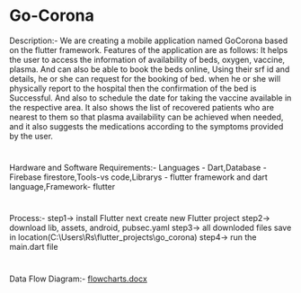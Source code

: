 # Go-Corona
Description:- We are creating a mobile application named GoCorona based on the flutter framework.  Features of the application are as follows: It helps the user to access the information of availability of beds, oxygen, vaccine, plasma.  And can also be able to book the beds online, Using their srf id and details, he or she can request for the booking of bed. when he or she will physically report to the hospital then the confirmation of the bed is Successful. And also to schedule the date for taking the vaccine available in the respective area. It also shows the list of recovered patients who are nearest to them so that plasma availability can be achieved when needed, and it also suggests the medications according to the symptoms provided by the user.
# 
Hardware and Software Requirements:- Languages - Dart,Database - Firebase firestore,Tools-vs code,Librarys - flutter framework and dart language,Framework- flutter
# 
Process:-   step1-> install Flutter next create new Flutter project step2-> download lib, assets, android, pubsec.yaml step3-> all downloded files save in location(C:\Users\Rs\flutter_projects\go_corona) step4-> run the main.dart file 
# 
Data Flow Diagram:- 
[flowcharts.docx](https://github.com/beceyantra/Go-corona/files/6532409/flowcharts.docx)
